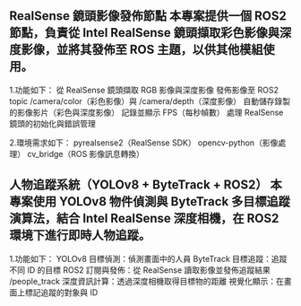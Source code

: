 **RealSense 鏡頭影像發佈節點**
本專案提供一個 ROS2 節點，負責從 Intel RealSense 鏡頭擷取彩色影像與深度影像，並將其發佈至 ROS 主題，以供其他模組使用。
-------------------------
1.功能如下：
從 RealSense 鏡頭擷取 RGB 影像與深度影像
發佈影像至 ROS2 topic /camera/color（彩色影像）與 /camera/depth（深度影像）
自動儲存錄製的影像影片（彩色與深度影像）
記錄並顯示 FPS（每秒幀數）
處理 RealSense 鏡頭的初始化與錯誤管理

2.環境需求如下：
pyrealsense2（RealSense SDK）
opencv-python（影像處理）
cv_bridge（ROS 影像訊息轉換）


**人物追蹤系統（YOLOv8 + ByteTrack + ROS2）**
本專案使用 YOLOv8 物件偵測與 ByteTrack 多目標追蹤演算法，結合 Intel RealSense 深度相機，在 ROS2 環境下進行即時人物追蹤。
-------------------------
1.功能如下：
YOLOv8 目標偵測：偵測畫面中的人員
ByteTrack 目標追蹤：追蹤不同 ID 的目標
ROS2 訂閱與發佈：從 RealSense 讀取影像並發佈追蹤結果 /people_track
深度資訊計算：透過深度相機取得目標物的距離
視覺化顯示：在畫面上標記追蹤的對象與 ID
